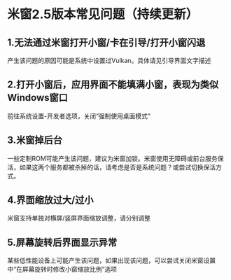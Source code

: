# 米窗2.5版本常见问题（持续更新）

## 1.无法通过米窗打开小窗/卡在引导/打开小窗闪退

产生该问题的原因可能是系统中设置过Vulkan。具体请见引导界面文字描述

## 2.打开小窗后，应用界面不能填满小窗，表现为类似Windows窗口
前往系统设置-开发者选项，关闭“强制使用桌面模式”

## 3.米窗掉后台
一些定制ROM可能产生该问题，建议为米窗加锁。米窗使用无障碍或前台服务保活，如果这两个服务都被杀掉的话，请考虑是否是系统问题？或尝试切换保活方式。

## 4.界面缩放过大/过小
米窗支持单独对横屏/竖屏界面缩放调整，请分别调整

## 5.屏幕旋转后界面显示异常
某些低性能设备上可能产生该问题，如果出现该问题，可以尝试关闭米窗设置中“在屏幕旋转时修改小窗缩放比例”选项
